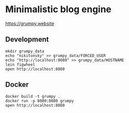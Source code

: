 # Minimalistic blog engine

https://grumpy.website

## Development

```
mkdir grumpy_data
echo "nikitonsky" >> grumpy_data/FORCED_USER
echo "http://localhost:8080" >> grumpy_data/HOSTNAME
lein figwheel
open http://localhost:8080
```

## Docker
```
docker build -t grumpy .
docker run -p 8080:8080 grumpy
open http://localhost:8080
```